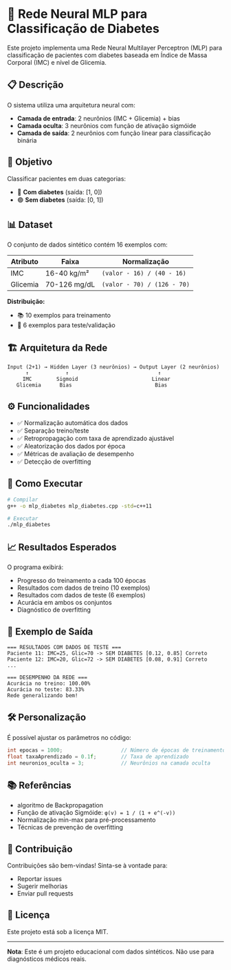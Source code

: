 # 🧠 Rede Neural MLP para Classificação de Diabetes

Este projeto implementa uma Rede Neural Multilayer Perceptron (MLP) para classificação de pacientes com diabetes baseada em Índice de Massa Corporal (IMC) e nível de Glicemia.

## 📋 Descrição

O sistema utiliza uma arquitetura neural com:
- **Camada de entrada**: 2 neurônios (IMC + Glicemia) + bias
- **Camada oculta**: 3 neurônios com função de ativação sigmóide
- **Camada de saída**: 2 neurônios com função linear para classificação binária

## 🎯 Objetivo

Classificar pacientes em duas categorias:
- 🔴 **Com diabetes** (saída: [1, 0])
- 🟢 **Sem diabetes** (saída: [0, 1])

## 📊 Dataset

O conjunto de dados sintético contém 16 exemplos com:

| Atributo | Faixa | Normalização |
|----------|-------|-------------|
| IMC | 16-40 kg/m² | `(valor - 16) / (40 - 16)` |
| Glicemia | 70-126 mg/dL | `(valor - 70) / (126 - 70)` |

**Distribuição:**
- 📚 10 exemplos para treinamento
- 🧪 6 exemplos para teste/validação

## 🏗️ Arquitetura da Rede

```
Input (2+1) → Hidden Layer (3 neurônios) → Output Layer (2 neurônios)
      ↑            ↑                             ↑
     IMC        Sigmoid                        Linear
   Glicemia      Bias                           Bias
```

## ⚙️ Funcionalidades

- ✅ Normalização automática dos dados
- ✅ Separação treino/teste
- ✅ Retropropagação com taxa de aprendizado ajustável
- ✅ Aleatorização dos dados por época
- ✅ Métricas de avaliação de desempenho
- ✅ Detecção de overfitting

## 🚀 Como Executar

```bash
# Compilar
g++ -o mlp_diabetes mlp_diabetes.cpp -std=c++11

# Executar
./mlp_diabetes
```

## 📈 Resultados Esperados

O programa exibirá:
- Progresso do treinamento a cada 100 épocas
- Resultados com dados de treino (10 exemplos)
- Resultados com dados de teste (6 exemplos)
- Acurácia em ambos os conjuntos
- Diagnóstico de overfitting

## 📝 Exemplo de Saída

```
=== RESULTADOS COM DADOS DE TESTE ===
Paciente 11: IMC=25, Glic=70 -> SEM DIABETES [0.12, 0.85] Correto
Paciente 12: IMC=20, Glic=72 -> SEM DIABETES [0.08, 0.91] Correto
...

=== DESEMPENHO DA REDE ===
Acurácia no treino: 100.00%
Acurácia no teste: 83.33%
Rede generalizando bem!
```

## 🛠️ Personalização

É possível ajustar os parâmetros no código:

```cpp
int epocas = 1000;                   // Número de épocas de treinamento
float taxaAprendizado = 0.1f;        // Taxa de aprendizado
int neuronios_oculta = 3;            // Neurônios na camada oculta
```

## 📚 Referências

- algoritmo de Backpropagation
- Função de ativação Sigmóide: `φ(v) = 1 / (1 + e^(-v))`
- Normalização min-max para pré-processamento
- Técnicas de prevenção de overfitting

## 🤝 Contribuição

Contribuições são bem-vindas! Sinta-se à vontade para:
- Reportar issues
- Sugerir melhorias
- Enviar pull requests

## 📄 Licença

Este projeto está sob a licença MIT.

---

**Nota**: Este é um projeto educacional com dados sintéticos. Não use para diagnósticos médicos reais.

